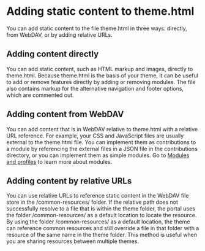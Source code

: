 # Adding static content to theme.html

You can add static content to the file theme.html in three ways: directly, from WebDAV, or by adding relative URLs.

## Adding content directly

You can add static content, such as HTML markup and images, directly to theme.html. Because theme.html is the basis of your theme, it can be useful to add or remove features directly by adding or removing modules. The file also contains markup for the alternative navigation and footer options, which are commented out.

## Adding content from WebDAV

You can add content that is in WebDAV relative to theme.html with a relative URL reference. For example, your CSS and JavaScript files are usually external to the theme.html file. You can implement them as contributions to a module by referencing the external files in a JSON file in the contributions directory, or you can implement them as simple modules. Go to [Modules and profiles](themeopt_themedev_modules_profiles.md#) to learn more about modules.

## Adding content by relative URLs

You can use relative URLs to reference static content in the WebDAV file store in the /common-resources/ folder. If the relative path does not successfully resolve to a file that is within the theme folder, the portal uses the folder /common-resources/ as a default location to locate the resource. By using the folder /common-resources/ as a default location, the theme can reference common resources and still override a file in that folder with a resource of the same name in the theme folder. This method is useful when you are sharing resources between multiple themes.


